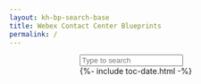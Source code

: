 ```yaml
---
layout: kh-bp-search-base
title: Webex Contact Center Blueprints
permalink: /
---
```




<script defer src= "assets/searchobserve.js"></script>
<style> .page-inner{max-width:unset;} .hidden{display:none;}#book-search-input-inside{margin-left:auto;margin-right:auto;max-width:50%;}</style>



<div id="book-search-input-inside" role="search">
    <input type="text" placeholder="Type to search" />

<div id="myTOC">
{%- include toc-date.html -%}
</div>